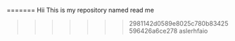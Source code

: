 
=======
Hii This is my repository named read me
>>>>>>> 2981142d0589e8025c780b83425596426a6ce278
aslerhfaio